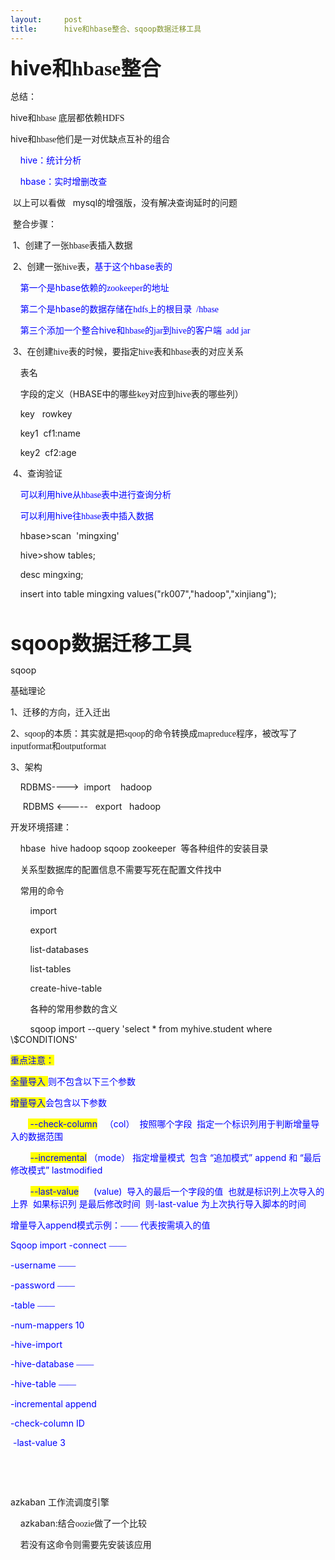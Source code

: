 ```yaml
---
layout:     post
title:      hive和hbase整合、sqoop数据迁移工具
---
```

<div id="article_content" class="article_content clearfix csdn-tracking-statistics" data-pid="blog" data-mod="popu_307" data-dsm="post">
								            <link rel="stylesheet" href="https://csdnimg.cn/release/phoenix/template/css/ck_htmledit_views-f76675cdea.css">
						<div class="htmledit_views" id="content_views">
                <p><strong><span style="font-size:32px;">hive<span style="font-family:'宋体';">和</span><span style="font-family:Calibri;">hbase</span><span style="font-family:'宋体';">整合</span></span></strong></p><p>总结：</p><p>hive<span style="font-family:'宋体';">和</span><span style="font-family:Calibri;">hbase </span><span style="font-family:'宋体';">底层都依赖</span><span style="font-family:Calibri;">HDFS</span></p><p>hive<span style="font-family:'宋体';">和</span><span style="font-family:Calibri;">hbase</span><span style="font-family:'宋体';">他们是一对优缺点互补的组合</span></p><p>    <span style="color:rgb(0,0,255);">hive<span style="font-family:'宋体';">：统计分析</span></span></p><p><span style="color:rgb(0,0,255);">    hbase<span style="font-family:'宋体';">：实时增删改查</span></span></p><p> <span style="font-family:'宋体';">以上可以看做</span>   mysql<span style="font-family:'宋体';">的增强版，没有解决查询延时的问题 </span></p><p> <span style="font-family:'宋体';">整合步骤：</span></p><p> 1<span style="font-family:'宋体';">、创建了一张</span><span style="font-family:Calibri;">hbase</span><span style="font-family:'宋体';">表插入数据</span></p><p> 2<span style="font-family:'宋体';">、创建一张</span><span style="font-family:Calibri;">hive</span><span style="font-family:'宋体';">表，</span><span style="color:rgb(0,0,255);"><span style="font-family:'宋体';">基于这个</span>hbase<span style="font-family:'宋体';">表的</span></span></p><p>    <span style="color:rgb(0,0,255);"><span style="font-family:'宋体';">第一个是</span>hbase<span style="font-family:'宋体';">依赖的</span><span style="font-family:Calibri;">zookeeper</span><span style="font-family:'宋体';">的地址</span></span></p><p><span style="color:rgb(0,0,255);">    <span style="font-family:'宋体';">第二个是</span>hbase<span style="font-family:'宋体';">的数据存储在</span><span style="font-family:Calibri;">hdfs</span><span style="font-family:'宋体';">上的根目录  </span><span style="font-family:Calibri;">/hbase</span></span></p><p><span style="color:rgb(0,0,255);">    <span style="font-family:'宋体';">第三个添加一个整合</span>hive<span style="font-family:'宋体';">和</span><span style="font-family:Calibri;">hbase</span><span style="font-family:'宋体';">的</span><span style="font-family:Calibri;">jar</span><span style="font-family:'宋体';">到</span><span style="font-family:Calibri;">hive</span><span style="font-family:'宋体';">的客户端  </span><span style="font-family:Calibri;">add jar</span></span></p><p> 3<span style="font-family:'宋体';">、在创建</span><span style="font-family:Calibri;">hive</span><span style="font-family:'宋体';">表的时候，要指定</span><span style="font-family:Calibri;">hive</span><span style="font-family:'宋体';">表和</span><span style="font-family:Calibri;">hbase</span><span style="font-family:'宋体';">表的对应关系</span></p><p>    <span style="font-family:'宋体';">表名</span></p><p>    <span style="font-family:'宋体';">字段的定义（</span>HBASE<span style="font-family:'宋体';">中的哪些</span><span style="font-family:Calibri;">key</span><span style="font-family:'宋体';">对应到</span><span style="font-family:Calibri;">hive</span><span style="font-family:'宋体';">表的哪些列）</span></p><p>    key   rowkey</p><p>    key1  cf1:name</p><p>    key2  cf2:age</p><p> 4<span style="font-family:'宋体';">、查询验证</span></p><p>    <span style="color:rgb(0,0,255);"><span style="font-family:'宋体';">可以利用</span>hive<span style="font-family:'宋体';">从</span><span style="font-family:Calibri;">hbase</span><span style="font-family:'宋体';">表中进行查询分析</span></span></p><p><span style="color:rgb(0,0,255);">    <span style="font-family:'宋体';">可以利用</span>hive<span style="font-family:'宋体';">往</span><span style="font-family:Calibri;">hbase</span><span style="font-family:'宋体';">表中插入数据</span></span></p><p>    hbase&gt;scan  'mingxing'</p><p>    hive&gt;show tables;</p><p>    desc mingxing;</p><p>    insert into table mingxing values("rk007","hadoop","xinjiang");</p><p> </p><p><strong><span style="font-size:32px;">sqoop<span style="font-family:'宋体';">数据迁移工具</span></span></strong></p><p>sqoop</p><p>基础理论</p><p>1<span style="font-family:'宋体';">、迁移的方向，迁入迁出</span></p><p>2<span style="font-family:'宋体';">、</span><span style="font-family:Calibri;">sqoop</span><span style="font-family:'宋体';">的本质：其实就是把</span><span style="font-family:Calibri;">sqoop</span><span style="font-family:'宋体';">的命令转换成</span><span style="font-family:Calibri;">mapreduce</span><span style="font-family:'宋体';">程序，被改写了</span><span style="font-family:Calibri;">inputformat</span><span style="font-family:'宋体';">和</span><span style="font-family:Calibri;">outputformat</span></p><p>3<span style="font-family:'宋体';">、架构</span></p><p>    RDBMS----&gt;  import    hadoop</p><p>     RDBMS &lt;-----   export   hadoop </p><p>开发环境搭建：</p><p>    hbase  hive hadoop sqoop zookeeper  <span style="font-family:'宋体';">等各种组件的安装目录</span></p><p>    <span style="font-family:'宋体';">关系型数据库的配置信息不需要写死在配置文件找中</span></p><p>    <span style="font-family:'宋体';">常用的命令</span></p><p>        import</p><p>        export</p><p>        list-databases</p><p>        list-tables</p><p>        create-hive-table</p><p>        <span style="font-family:'宋体';">各种的常用参数的含义</span></p><p>        sqoop import --query 'select * from myhive.student where \$CONDITIONS'</p><p><span style="color:rgb(0,0,255);background:rgb(255,255,0);"><span style="font-family:'宋体';">重点注意：</span></span></p><p><span style="color:rgb(0,0,255);background:rgb(255,255,0);"><span style="font-family:'宋体';">全量导入</span></span><span style="color:rgb(0,0,255);background:rgb(255,255,0);"> </span><span style="color:rgb(0,0,255);">则不包含以下三个参数</span></p><p><span style="color:rgb(0,0,255);background:rgb(255,255,0);"><span style="font-family:'宋体';">增量导入</span></span><span style="color:rgb(0,0,255);">会包含以下参数</span></p><p><span style="color:rgb(0,0,255);">       </span><span style="color:rgb(0,0,255);background:rgb(255,255,0);"> --check-column</span><span style="color:rgb(0,0,255);">   </span><span style="color:rgb(0,0,255);">（</span><span style="color:rgb(0,0,255);">col</span><span style="color:rgb(0,0,255);">）</span><span style="color:rgb(0,0,255);">  <span style="font-family:'宋体';">按照哪个字段</span></span><span style="color:rgb(0,0,255);">  <span style="font-family:'宋体';">指定一个标识列用于判断增量导入的数据范围</span></span></p><p><span style="color:rgb(0,0,255);">        </span><span style="color:rgb(0,0,255);background:rgb(255,255,0);">--incremental</span><span style="color:rgb(0,0,255);"> </span><span style="color:rgb(0,0,255);">（</span><span style="color:rgb(0,0,255);">mode</span><span style="color:rgb(0,0,255);">）</span><span style="color:rgb(0,0,255);"> </span><span style="color:rgb(0,0,255);">指定增量模式</span><span style="color:rgb(0,0,255);">  <span style="font-family:'宋体';">包含</span> </span><span style="color:rgb(0,0,255);">“</span><span style="color:rgb(0,0,255);">追加模式</span><span style="color:rgb(0,0,255);">”</span><span style="color:rgb(0,0,255);"> append <span style="font-family:'宋体';">和 </span></span><span style="color:rgb(0,0,255);">“</span><span style="color:rgb(0,0,255);">最后修改模式</span><span style="color:rgb(0,0,255);">”</span><span style="color:rgb(0,0,255);"> lastmodified</span></p><p><span style="color:rgb(0,0,255);">        </span><span style="color:rgb(0,0,255);background:rgb(255,255,0);">--last-value</span><span style="color:rgb(0,0,255);"> </span><span style="color:rgb(0,0,255);">     (value)</span><span style="color:rgb(0,0,255);">  <span style="font-family:'宋体';">导入的最后一个字段的值</span></span><span style="color:rgb(0,0,255);">  <span style="font-family:'宋体';">也就是标识列上次导入的上界</span>  <span style="font-family:'宋体';">如果标识列</span> <span style="font-family:'宋体';">是最后修改时间</span>  <span style="font-family:'宋体';">则</span>-last-value <span style="font-family:'宋体';">为上次执行导入脚本的时间</span></span></p><p><span style="color:rgb(0,0,255);"><span style="font-family:'宋体';">增量导入</span>append<span style="font-family:'宋体';">模式示例：—— 代表按需填入的值</span></span></p><p><span style="color:rgb(0,0,255);">Sqoop import -connect <span style="font-family:'宋体';">—— </span></span></p><p><span style="color:rgb(0,0,255);">-username <span style="font-family:'宋体';">—— </span></span></p><p><span style="color:rgb(0,0,255);">-password <span style="font-family:'宋体';">—— </span></span></p><p><span style="color:rgb(0,0,255);">-table <span style="font-family:'宋体';">—— </span></span></p><p><span style="color:rgb(0,0,255);">-num-mappers 10 </span></p><p><span style="color:rgb(0,0,255);">-hive-import </span></p><p><span style="color:rgb(0,0,255);">-hive-database <span style="font-family:'宋体';">—— </span></span></p><p><span style="color:rgb(0,0,255);">-hive-table <span style="font-family:'宋体';">—— </span></span></p><p><span style="color:rgb(0,0,255);">-incremental append </span></p><p><span style="color:rgb(0,0,255);">-check-column ID</span></p><p><span style="color:rgb(0,0,255);"> -last-value 3</span></p><p><span style="color:rgb(0,0,255);"> </span></p><p> </p><p>azkaban <span style="font-family:'宋体';">工作流调度引擎</span></p><p>    azkaban:<span style="font-family:'宋体';">结合</span><span style="font-family:Calibri;">oozie</span><span style="font-family:'宋体';">做了一个比较  </span></p><p>    <span style="font-family:'宋体';">若没有这命令则需要先安装该应用</span></p>            </div>
                </div>